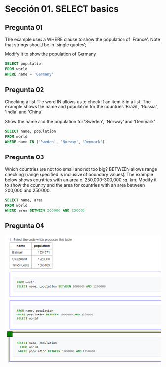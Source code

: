 
# Sección 01. SELECT basics

## Pregunta 01

The example uses a WHERE clause to show the population of 'France'. Note that strings should be in 'single quotes';

Modify it to show the population of Germany

```sql
SELECT population
FROM world
WHERE name = 'Germany'
```

## Pregunta 02

Checking a list The word IN allows us to check if an item is in a list. The example shows the name and population for the countries 'Brazil', 'Russia', 'India' and 'China'.

Show the name and the population for 'Sweden', 'Norway' and 'Denmark'

```sql
SELECT name, population 
FROM world
WHERE name IN ('Sweden', 'Norway', 'Denmark')
```

## Pregunta 03

Which countries are not too small and not too big? BETWEEN allows range checking (range specified is inclusive of boundary values). The example below shows countries with an area of 250,000-300,000 sq. km. Modify it to show the country and the area for countries with an area between 200,000 and 250,000.

```sql
SELECT name, area 
FROM world
WHERE area BETWEEN 200000 AND 250000
```
## Pregunta 04
![Texto alternativo](Imagenes/Test1.png)
